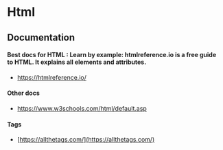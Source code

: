 # Html

## Documentation

#### Best docs for HTML : Learn by example: htmlreference.io is a free guide to HTML. It explains all elements and attributes. 

- https://htmlreference.io/


#### Other docs 

- https://www.w3schools.com/html/default.asp


#### Tags 

- [https://allthetags.com/](https://allthetags.com/)